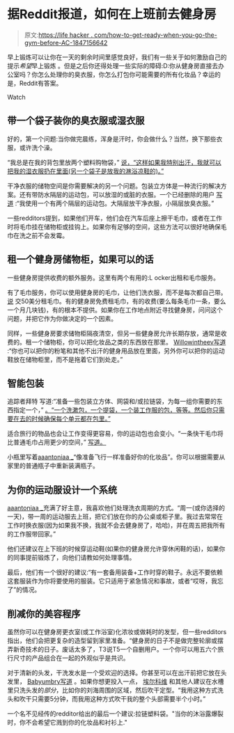 # 据Reddit报道，如何在上班前去健身房

> 原文:[https://life hacker . com/how-to-get-ready-when-you-go-the-gym-before-AC-1847156642](https://lifehacker.com/how-to-get-ready-when-you-go-to-the-gym-before-work-ac-1847156642)

早上锻炼可以让你在一天的剩余时间里感觉良好，我们有一些关于如何激励自己的提示*希望*早上锻炼 。但是之后你还得处理一些实际的障碍:D:你从健身房直接去办公室吗？你怎么处理你的臭衣服，你怎么打包你可能需要的所有化妆品？幸运的是，Reddit有答案。

Watch

## 带一个袋子装你的臭衣服或湿衣服

好的，第一个问题:当你做完晨练，浑身是汗时，你会做什么？当然，换下那些衣服，或许洗个澡。

“我总是在我的背包里放两个塑料购物袋，” [说，“这样如果我特别出汗，我就可以把我的湿衣服扔在里面(另一个袋子是放我的淋浴凉鞋的)。”](https://www.reddit.com/r/xxfitness/comments/3zbs8t/lpt_request_how_to_hit_the_gym_before_work_what/cykv4ht/?utm_source=reddit&utm_medium=web2x&context=3)

干净衣服的储物空间是你需要解决的另一个问题。包装立方体是一种流行的解决方案。还有带防水隔层的运动包，可以放湿的或脏的衣服。一个已经删除的用户 [写道](https://www.reddit.com/r/xxfitness/comments/3zbs8t/lpt_request_how_to_hit_the_gym_before_work_what/cyku2k5/?utm_source=reddit&utm_medium=web2x&context=3) :“我使用一个有两个隔层的运动包。大隔层放干净衣服，小隔层放臭衣服。”

一些redditors提到，如果他们开车，他们会在汽车后座上擦干毛巾，或者在工作时将毛巾挂在储物柜或挂钩上。如果你有足够的空间，这些方法可以很好地确保毛巾在洗之前不会发霉。

## 租一个健身房储物柜，如果可以的话

一些健身房提供收费的额外服务。这里有两个有用的:L ocker出租和毛巾服务。

有了毛巾服务，你可以使用健身房的毛巾，让他们洗衣服，而不是每次都自己带。 [说](https://www.reddit.com/r/xxfitness/comments/o5odbi/im_going_back_to_the_office_how_did_i_workout/h2p1v08/?utm_source=reddit&utm_medium=web2x&context=3) 交50美分租毛巾。有的健身房免费租毛巾，有的收费(要么每条毛巾一条，要么一个月几块钱)，有的根本不提供。如果你在工作地点附近寻找健身房，问问这个问题，并把它作为你做决定的一个因素。

同样，一些健身房要求储物柜隔夜清空，但另一些健身房允许长期存放，通常是收费的。租一个储物柜，你可以把化妆品之类的东西放在那里。 [Willowintheev写道](https://www.reddit.com/r/xxfitness/comments/o5odbi/im_going_back_to_the_office_how_did_i_workout/h2noe88/?utm_source=reddit&utm_medium=web2x&context=3) :“你也可以把你的粉笔和其他不出汗的健身用品放在里面，另外你可以把你的运动鞋放在储物柜里，而不是拖着它们到处走。”

## 智能包装

追踪者拜特 写道:“准备一些包装立方体、网袋和/或拉链袋，为每一组你需要的东西指定一个，” [。“一个洗漱包，一个提袋，一个装工作服的包，等等。然后你只需要在去的时候确保每个单元都在包里。”](https://www.reddit.com/r/xxfitness/comments/o5odbi/im_going_back_to_the_office_how_did_i_workout/h2nppoi/?utm_source=reddit&utm_medium=web2x&context=3)

适合旅行的物品也会让工作变得更容易，你的运动包也会变小。“一条快干毛巾将比普通毛巾占用更少的空间，” [写道。](https://www.reddit.com/r/xxfitness/comments/o5odbi/im_going_back_to_the_office_how_did_i_workout/h2not0g/?utm_source=reddit&utm_medium=web2x&context=3)

小瓶里写着[aaantoniaa _](https://www.reddit.com/r/xxfitness/comments/o5odbi/im_going_back_to_the_office_how_did_i_workout/h2noigu/?utm_source=reddit&utm_medium=web2x&context=3)“像准备飞行一样准备好你的化妆品”。你可以根据需要从家里的普通瓶子中重新装满瓶子。

## 为你的运动服设计一个系统

[aaantoniaa _](https://www.reddit.com/r/xxfitness/comments/o5odbi/im_going_back_to_the_office_how_did_i_workout/h2noigu/?utm_source=reddit&utm_medium=web2x&context=3)充满了好主意，我喜欢他们处理洗衣周期的方式。“周一(或你选择的一天)，带一周的运动服去上班，把它们放在你的办公桌或柜子里。我过去常常在工作时换衣服(因为如果我不换，我就不会去健身房了，哈哈)，并在周五把我所有的工作服带回家。”

他们还建议在上下班的时候穿运动鞋(如果你的健身房允许穿休闲鞋的话)，如果你的同事提前锻炼了，向他们请教如何处理事情。

最后，他们有一个很好的建议:“有一套备用装备+工作时穿的鞋子。永远不要依赖这套服装作为你将要使用的服装。它只适用于紧急情况和事故，或者“哎呀，我忘了”的情况。

## 削减你的美容程序

虽然你可以在健身房更衣室(或工作浴室)化浓妆或做耗时的发型，但一些redditors指出，他们会把更复杂的造型留到家里准备。“健身房的日子不是做完整轮廓或摆弄新奇技术的日子。废话太多了，T3说T5一个自删用户。一个你可以用五六个旅行尺寸的产品组合在一起的外观似乎是共识。

对于清新的头发，干洗发水是一个受欢迎的选择。你甚至可以在出汗前把它放在头发里， [Babyumbry写道](https://www.reddit.com/r/xxfitness/comments/6son7n/want_to_start_working_out_in_the_am_before_work/dlee5o1/?utm_source=reddit&utm_medium=web2x&context=3) 。如果你想更投入一点， [埃尔科维](https://www.reddit.com/r/xxfitness/comments/6son7n/want_to_start_working_out_in_the_am_before_work/dlep5jh/?utm_source=reddit&utm_medium=web2x&context=3) 和其他人建议在水槽里只洗头发的*部分*，比如你的刘海周围的区域，然后吹干定型。“我用这种方式洗头和吹干只需要5分钟，而我用这种方式吹干我的整个头部需要半个小时。”

一个名不见经传的redditor给出的最后一个建议:拉链塑料袋。"当你的沐浴露爆裂时，你不会希望它溅到你的化妆品和衬衫上."